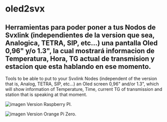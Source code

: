 # oled2svx
Herramientas para poder poner a tus Nodos de Svxlink (independientes de la version que sea, Analogica, TETRA, SIP, etc...) una pantalla Oled 0,96" y/o 1.3", la cual mostrará informacion de Temperatura, Hora, TG actual de transmision y estacion que esta hablando en ese momento.
-----------
Tools to be able to put to your Svxlink Nodes (independent of the version that is, Analog, TETRA, SIP, etc...) an Oled screen 0,96" and/or 1.3", which will show information of Temperature, Time, current TG of transmission and station that is speaking at that moment.

![imagen](https://user-images.githubusercontent.com/20498935/215319011-0cc924b1-d60b-4858-9d74-9c1e33dda723.png) Version Raspberry PI.

![imagen](https://user-images.githubusercontent.com/20498935/215319041-9625bfd8-0bf6-4a45-833e-e9c25f447c98.png) Version Orange Pi Zero.




